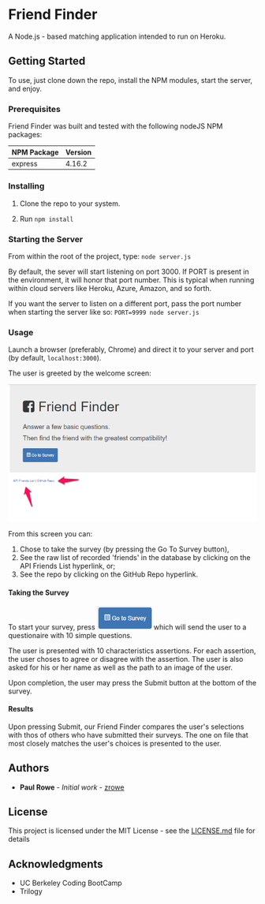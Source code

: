 # Friend Finder

A Node.js - based matching application intended to run on Heroku.  


## Getting Started

To use, just clone down the repo, install the NPM modules, start the server, and enjoy.

### Prerequisites

Friend Finder was built and tested with the following nodeJS NPM packages:

| NPM Package     | Version |
| --------------- | ------- |
| express         | 4.16.2  |


### Installing

1. Clone the repo to your system.

1. Run `npm install`


### Starting the Server

From within the root of the project, type: `node server.js`

By default, the sever will start listening on port 3000.  If PORT is present in the environment, it will honor that port number.  This is typical when running within cloud servers like Heroku, Azure, Amazon, and so forth.

If you want the server to listen on a different port, pass the port number when starting the server like so: `PORT=9999 node server.js` 

### Usage

Launch a browser (preferably, Chrome) and direct it to your server and port (by default, `localhost:3000`).

The user is greeted by the welcome screen:

![Welcome Screen](screenshots/Welcome.png "Welcome Screen")

From this screen you can:

1. Chose to take the survey (by pressing the Go To Survey button),
1. See the raw list of recorded 'friends' in the database by clicking on the API Friends List hyperlink, or;
1. See the repo by clicking on the GitHub Repo hyperlink.

#### Taking the Survey

To start your survey, press ![go to survey button](screenshots/GoToSurvey.png "Button") which will send the user to a questionaire with 10 simple questions.

The user is presented with 10 characteristics assertions.  For each assertion, the user choses to agree or disagree with the assertion.  The user is also asked for his or her name as well as the path to an image of the user.  

Upon completion, the user may press the Submit button at the bottom of the survey. 

#### Results

Upon pressing Submit, our Friend Finder compares the user's selections with thos of others who have submitted their surveys.  The one on file that most closely matches the user's choices is presented to the user.


## Authors

* **Paul Rowe** - *Initial work* - [zrowe](https://github.com/zrowe)


## License

This project is licensed under the MIT License - see the [LICENSE.md](LICENSE.md) file for details

## Acknowledgments

* UC Berkeley Coding BootCamp
* Trilogy
